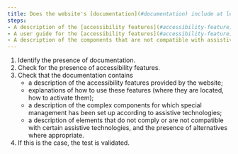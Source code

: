 ```yaml
---
title: Does the website's [documentation](#documentation) include at least the following elements?
steps:
- A description of the [accessibility features](#accessibility-feature) provided by the website.
- A user guide for the [accessibility features](#accessibility-feature) provided by the website.
- A description of the components that are not compatible with assistive technologies.
---
```


1. Identify the presence of documentation.
2. Check for the presence of accessibility features.
3. Check that the documentation contains 
	- a description of the accessibility features provided by the website;
	- explanations of how to use these features (where they are located, how to activate them);
	- a description of the complex components for which special management has been set up according to assistive technologies;
	- a description of elements that do not comply or are not compatible with certain assistive technologies, and the presence of alternatives where appropriate.
4.	If this is the case, the test is validated.
